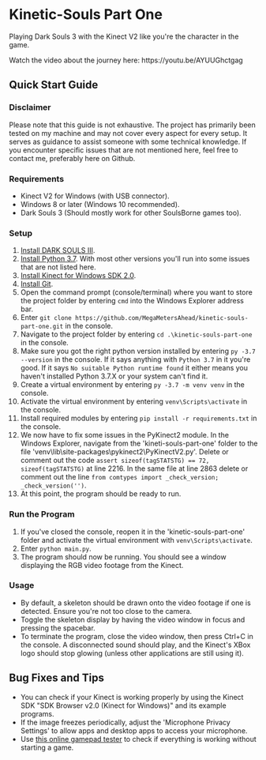 # Kinetic-Souls Part One
Playing Dark Souls 3 with the Kinect V2 like you're the character in the game.
<p>Watch the video about the journey here: https://youtu.be/AYUUGhctgag

## Quick Start Guide

### Disclaimer
Please note that this guide is not exhaustive. The project has primarily been tested on my machine and may not cover every aspect for every setup. It serves as guidance to assist someone with some technical knowledge. If you encounter specific issues that are not mentioned here, feel free to contact me, preferably here on Github.

### Requirements
- Kinect V2 for Windows (with USB connector).
- Windows 8 or later (Windows 10 recommended).
- Dark Souls 3 (Should mostly work for other SoulsBorne games too).

### Setup
1. [Install DARK SOULS III](https://store.steampowered.com/app/374320/DARK_SOULS_III/).
1. [Install Python 3.7](https://www.python.org/downloads/release/python-379/). With most other versions you'll run into some issues that are not listed here.
1. [Install Kinect for Windows SDK 2.0](https://www.microsoft.com/en-US/download/details.aspx?id=44561).
1. [Install Git](https://github.com/git-for-windows/git/releases/download/v2.42.0.windows.2/Git-2.42.0.2-64-bit.exe).
1. Open the command prompt (console/terminal) where you want to store the project folder by entering `cmd` into the Windows Explorer address bar.
1. Enter `git clone https://github.com/MegaMetersAhead/kinetic-souls-part-one.git` in the console.
1. Navigate to the project folder by entering `cd .\kinetic-souls-part-one` in the console.
1. Make sure you got the right python version installed by entering `py -3.7 --version` in the console. If it says anything with `Python 3.7` in it you're good. If it says `No suitable Python runtime found` it either means you haven't installed Python 3.7.X or your system can't find it.
1. Create a virtual environment by entering `py -3.7 -m venv venv` in the console.
1. Activate the virtual environment by entering `venv\Scripts\activate` in the console.
1. Install required modules by entering `pip install -r requirements.txt` in the console.
1. We now have to fix some issues in the PyKinect2 module. In the Windows Explorer, navigate from the 'kineti-souls-part-one' folder to the file 'venv\lib\site-packages\pykinect2\PyKinectV2.py'. Delete or comment out the code `assert sizeof(tagSTATSTG) == 72, sizeof(tagSTATSTG)` at line 2216. In the same file at line 2863 delete or comment out the line `from comtypes import _check_version; _check_version('')`.
1. At this point, the program should be ready to run.

### Run the Program
1. If you've closed the console, reopen it in the 'kinetic-souls-part-one' folder and activate the virtual environment with `venv\Scripts\activate`.
1. Enter `python main.py`.
1. The program should now be running. You should see a window displaying the RGB video footage from the Kinect.

### Usage
- By default, a skeleton should be drawn onto the video footage if one is detected. Ensure you're not too close to the camera.
- Toggle the skeleton display by having the video window in focus and pressing the spacebar.
- To terminate the program, close the video window, then press Ctrl+C in the console. A disconnected sound should play, and the Kinect's XBox logo should stop glowing (unless other applications are still using it).

## Bug Fixes and Tips
- You can check if your Kinect is working properly by using the Kinect SDK "SDK Browser v2.0 (Kinect for Windows)" and its example programs.
- If the image freezes periodically, adjust the 'Microphone Privacy Settings' to allow apps and desktop apps to access your microphone.
- Use [this online gamepad tester](https://hardwaretester.com/gamepad) to check if everything is working without starting a game.
